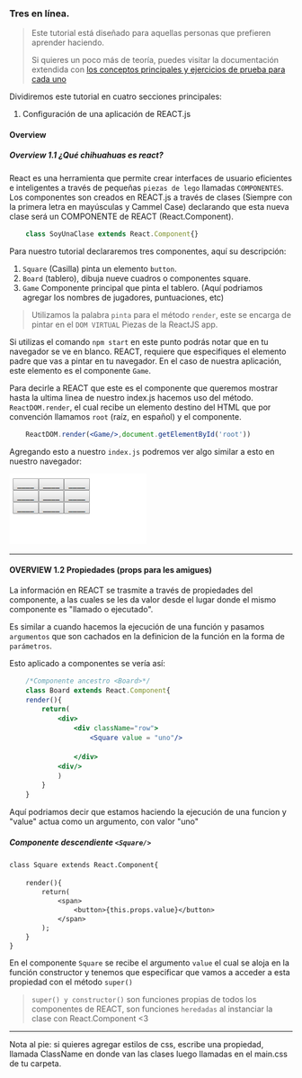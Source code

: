 ### Tres en línea. 

> Este tutorial está diseñado para aquellas personas que prefieren aprender
> haciendo.
>
> Si quieres un poco más de teoría, puedes visitar la documentación 
> extendida con [los conceptos principales y ejercicios de prueba para cada uno](https://reactjs.org/docs/hello-world.html)
>

Dividiremos este tutorial en cuatro secciones principales:
1. Configuración de una aplicación de REACT.js
#### Overview

##### Overview 1.1 ¿Qué chihuahuas es react?

React es una herramienta que permite crear interfaces de usuario eficientes e inteligentes
a través de pequeñas `piezas de lego` llamadas `COMPONENTES`.
Los componentes son creados en REACT.js a través de clases (Siempre con la primera letra en mayúsculas y Cammel Case) declarando que esta nueva clase será un COMPONENTE de REACT (React.Component).

```javascript
    class SoyUnaClase extends React.Component{}
```
Para nuestro tutorial declararemos tres componentes, aquí su descripción:
1. `Square` (Casilla) pinta un elemento `button`. 
2. `Board` (tablero), dibuja nueve cuadros o componentes square. 
3. `Game` Componente principal que pinta el tablero. 
(Aquí podriamos agregar los nombres de jugadores, puntuaciones, etc)


> Utilizamos la palabra `pinta` para el método 
> `render`, este se encarga de pintar en el `DOM VIRTUAL`
> Piezas de la ReactJS app. 

Si utilizas el comando `npm start` en este punto
podrás notar que en tu navegador se ve en blanco. 
REACT, requiere que especifiques el elemento padre
que vas a pintar en tu navegador. 
En el caso de nuestra aplicación, este elemento es el componente `Game`. 

Para decirle a REACT que este es el componente que queremos mostrar
hasta la ultima linea de nuestro index.js hacemos uso del método. `ReactDOM.render`, 
el cual recibe un elemento destino del HTML 
que por convención llamamos `root` (raíz, en español)
y el componente. 

```jsx
    ReactDOM.render(<Game/>,document.getElementById('root'))
```
Agregando esto a nuestro `index.js` podremos ver algo similar a esto en nuestro navegador: 

![render inicial del componente game](.\docs\imagenes\render-inicial-componente-game.png)

---
#### OVERVIEW 1.2 Propiedades (props para les amigues)

La información en REACT se trasmite a través de propiedades del componente, a las cuales se les da valor desde
el lugar donde el mismo componente es "llamado o ejecutado".

Es similar a cuando hacemos la ejecución de una función y pasamos `argumentos` que son cachados
en la definicion de la función en la forma de `parámetros`.

Esto aplicado a componentes se vería así: 

```jsx
    /*Componente ancestro <Board>*/
    class Board extends React.Component{
    render(){
        return(
            <div>
                <div className="row">
                    <Square value = "uno"/>
                    
                </div>
            <div/>
            )
        }
    }
```
Aquí podriamos decir que estamos haciendo la ejecución de una
funcion y "value" actua como un argumento, con valor "uno"

##### Componente descendiente `<Square/>`

```
class Square extends React.Component{

    render(){
        return(
            <span>
                <button>{this.props.value}</button>
            </span>
        );
    }
}
```
En el componente `Square` se recibe el argumento `value` 
el cual se aloja en la función constructor y tenemos que especificar que vamos a
acceder a esta propiedad con el método `super()`

> `super() y constructor()` son funciones propias de todos los componentes de REACT, son funciones `heredadas`
al instanciar la clase con React.Component <3 


---
Nota al pie: si quieres agregar estilos de css, escribe una propiedad, llamada ClassName en donde van las clases luego llamadas en el main.css de tu carpeta.